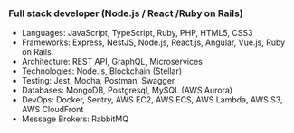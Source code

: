 ### Full stack developer (Node.js / React /Ruby on Rails)

- Languages: JavaScript, TypeScript, Ruby, PHP, HTML5, CSS3
- Frameworks: Express, NestJS, Node.js, React.js, Angular, Vue.js, Ruby on Rails.
- Architecture: REST API, GraphQL, Microservices
- Technologies: Node.js, Blockchain (Stellar)
- Testing: Jest, Mocha, Postman, Swagger
- Databases: MongoDB, Postgresql, MySQL (AWS Aurora)
- DevOps: Docker, Sentry, AWS EC2, AWS ECS, AWS Lambda, AWS S3, AWS CloudFront
- Message Brokers: RabbitMQ
